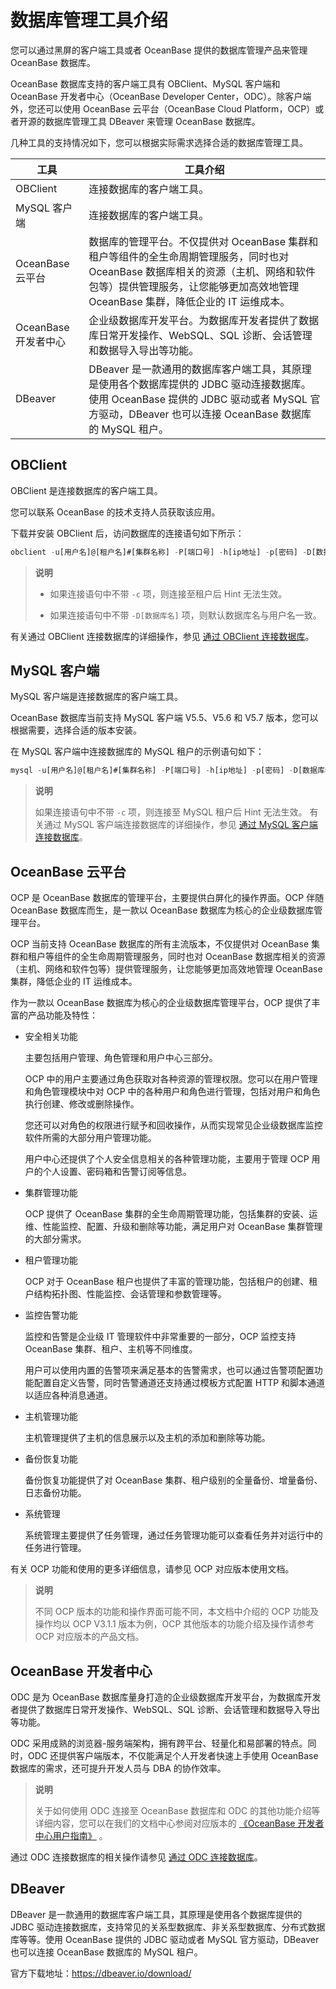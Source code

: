 # 数据库管理工具介绍

您可以通过黑屏的客户端工具或者 OceanBase 提供的数据库管理产品来管理 OceanBase 数据库。

OceanBase 数据库支持的客户端工具有 OBClient、MySQL 客户端和 OceanBase 开发者中心（OceanBase Developer Center，ODC）。除客户端外，您还可以使用 OceanBase 云平台（OceanBase Cloud Platform，OCP）或者开源的数据库管理工具 DBeaver 来管理 OceanBase 数据库。

几种工具的支持情况如下，您可以根据实际需求选择合适的数据库管理工具。

| 工具                 | 工具介绍                                                     |
| -------------------- | ------------------------------------------------------------ |
| OBClient             | 连接数据库的客户端工具。 |
| MySQL 客户端         | 连接数据库的客户端工具。|
| OceanBase 云平台     | 数据库的管理平台。不仅提供对 OceanBase 集群和租户等组件的全生命周期管理服务，同时也对 OceanBase 数据库相关的资源（主机、网络和软件包等）提供管理服务，让您能够更加高效地管理 OceanBase 集群，降低企业的 IT 运维成本。 |
| OceanBase 开发者中心 | 企业级数据库开发平台。为数据库开发者提供了数据库日常开发操作、WebSQL、SQL 诊断、会话管理和数据导入导出等功能。 |
| DBeaver              | DBeaver 是一款通用的数据库客户端工具，其原理是使用各个数据库提供的 JDBC 驱动连接数据库。使用 OceanBase 提供的 JDBC 驱动或者 MySQL 官方驱动，DBeaver 也可以连接 OceanBase 数据库的 MySQL 租户。 |

## OBClient

OBClient 是连接数据库的客户端工具。

您可以联系 OceanBase 的技术支持人员获取该应用。

下载并安装 OBClient 后，访问数据库的连接语句如下所示：

```sql
obclient -u[用户名]@[租户名]#[集群名称] -P[端口号] -h[ip地址] -p[密码] -D[数据库名] -c
```

> **说明**
>
> * 如果连接语句中不带 `-c` 项，则连接至租户后 Hint 无法生效。
>
> * 如果连接语句中不带 `-D[数据库名]` 项，则默认数据库名与用户名一致。

有关通过 OBClient 连接数据库的详细操作，参见 [通过 OBClient 连接数据库](../500.database-connection-and-routing/400.administrator-guide-connect-to-oceanbase-database/100.connect-to-oceanbase-database-through-obclient.md)。

## MySQL 客户端

MySQL 客户端是连接数据库的客户端工具。

OceanBase 数据库当前支持 MySQL 客户端 V5.5、V5.6 和 V5.7 版本，您可以根据需要，选择合适的版本安装。

在 MySQL 客户端中连接数据库的 MySQL 租户的示例语句如下：

```sql
mysql -u[用户名]@[租户名]#[集群名称] -P[端口号] -h[ip地址] -p[密码] -D[数据库名] -c
```

> **说明**
>
> 如果连接语句中不带 `-c` 项，则连接至 MySQL 租户后 Hint 无法生效。
有关通过 MySQL 客户端连接数据库的详细操作，参见 [通过 MySQL 客户端连接数据库](../500.database-connection-and-routing/400.administrator-guide-connect-to-oceanbase-database/200.administrator-guide-connect-to-oceanbase-database-through-a-mysql-client.md)。

## OceanBase 云平台

OCP 是 OceanBase 数据库的管理平台，主要提供白屏化的操作界面。OCP 伴随 OceanBase 数据库而生，是一款以 OceanBase 数据库为核心的企业级数据库管理平台。

OCP 当前支持 OceanBase 数据库的所有主流版本，不仅提供对 OceanBase 集群和租户等组件的全生命周期管理服务，同时也对 OceanBase 数据库相关的资源（主机、网络和软件包等）提供管理服务，让您能够更加高效地管理 OceanBase 集群，降低企业的 IT 运维成本。

作为一款以 OceanBase 数据库为核心的企业级数据库管理平台，OCP 提供了丰富的产品功能及特性：

* 安全相关功能

  主要包括用户管理、角色管理和用户中心三部分。

  OCP 中的用户主要通过角色获取对各种资源的管理权限。您可以在用户管理和角色管理模块中对 OCP 中的各种用户和角色进行管理，包括对用户和角色执行创建、修改或删除操作。

  您还可以对角色的权限进行赋予和回收操作，从而实现常见企业级数据库监控软件所需的大部分用户管理功能。

  用户中心还提供了个人安全信息相关的各种管理功能，主要用于管理 OCP 用户的个人设置、密码箱和告警订阅等信息。

* 集群管理功能

  OCP 提供了 OceanBase 集群的全生命周期管理功能，包括集群的安装、运维、性能监控、配置、升级和删除等功能，满足用户对 OceanBase 集群管理的大部分需求。

* 租户管理功能

  OCP 对于 OceanBase 租户也提供了丰富的管理功能，包括租户的创建、租户结构拓扑图、性能监控、会话管理和参数管理等。

* 监控告警功能

  监控和告警是企业级 IT 管理软件中非常重要的一部分，OCP 监控支持 OceanBase 集群、租户、主机等不同维度。

  用户可以使用内置的告警项来满足基本的告警需求，也可以通过告警项配置功能配置自定义告警，同时告警通道还支持通过模板方式配置 HTTP 和脚本通道以适应各种消息通道。

* 主机管理功能

  主机管理提供了主机的信息展示以及主机的添加和删除等功能。

* 备份恢复功能

  备份恢复功能提供了对 OceanBase 集群、租户级别的全量备份、增量备份、日志备份功能。

* 系统管理

  系统管理主要提供了任务管理，通过任务管理功能可以查看任务并对运行中的任务进行管理。

有关 OCP 功能和使用的更多详细信息，请参见 OCP 对应版本使用文档。

> **说明**
>
> 不同 OCP 版本的功能和操作界面可能不同，本文档中介绍的 OCP 功能及操作均以 OCP V3.1.1 版本为例，OCP 其他版本的功能介绍及操作请参考 OCP 对应版本的产品文档。

## OceanBase 开发者中心

ODC 是为 OceanBase 数据库量身打造的企业级数据库开发平台，为数据库开发者提供了数据库日常开发操作、WebSQL、SQL 诊断、会话管理和数据导入导出等功能。

ODC 采用成熟的浏览器-服务端架构，拥有跨平台、轻量化和易部署的特点。同时，ODC 还提供客户端版本，不仅能满足个人开发者快速上手使用 OceanBase 数据库的需求，还可提升开发人员与 DBA 的协作效率。

> **说明**
>
> 关于如何使用 ODC 连接至 OceanBase 数据库和 ODC 的其他功能介绍等详细内容，您可以在我们的文档中心参阅对应版本的 [《OceanBase 开发者中心用户指南》](hhttps://www.oceanbase.com/docs/common-odc-1000000000090968) 。

通过 ODC 连接数据库的相关操作请参见 [通过 ODC 连接数据库](../500.database-connection-and-routing/400.administrator-guide-connect-to-oceanbase-database/300.connect-to-oceanbase-database-through-odc.md)。

## DBeaver

DBeaver 是一款通用的数据库客户端工具，其原理是使用各个数据库提供的 JDBC 驱动连接数据库，支持常见的关系型数据库、非关系型数据库、分布式数据库等等。使用 OceanBase 提供的 JDBC 驱动或者 MySQL 官方驱动，DBeaver 也可以连接 OceanBase 数据库的 MySQL 租户。

官方下载地址：https://dbeaver.io/download/
